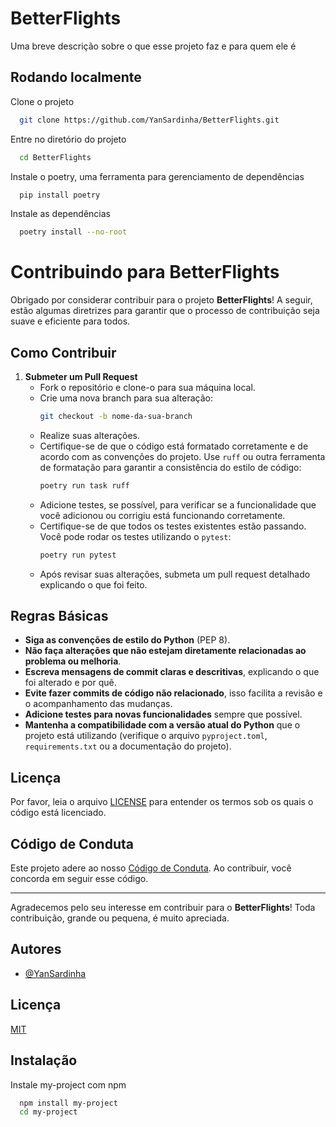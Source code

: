 # BetterFlights

Uma breve descrição sobre o que esse projeto faz e para quem ele é


## Rodando localmente

Clone o projeto

```bash
  git clone https://github.com/YanSardinha/BetterFlights.git
```

Entre no diretório do projeto

```bash
  cd BetterFlights
```

Instale o poetry, uma ferramenta para gerenciamento de dependências

```bash
  pip install poetry
```

Instale as dependências

```bash
  poetry install --no-root
```

# Contribuindo para BetterFlights

Obrigado por considerar contribuir para o projeto **BetterFlights**! A seguir, estão algumas diretrizes para garantir que o processo de contribuição seja suave e eficiente para todos.

## Como Contribuir

1. **Submeter um Pull Request**
   - Fork o repositório e clone-o para sua máquina local.
   - Crie uma nova branch para sua alteração: 
     ```bash
     git checkout -b nome-da-sua-branch
     ```
   - Realize suas alterações.
   - Certifique-se de que o código está formatado corretamente e de acordo com as convenções do projeto. Use `ruff` ou outra ferramenta de formatação para garantir a consistência do estilo de código:
     ```bash
     poetry run task ruff
     ```
   - Adicione testes, se possível, para verificar se a funcionalidade que você adicionou ou corrigiu está funcionando corretamente.
   - Certifique-se de que todos os testes existentes estão passando. Você pode rodar os testes utilizando o `pytest`:
     ```bash
     poetry run pytest
     ```
   - Após revisar suas alterações, submeta um pull request detalhado explicando o que foi feito.

## Regras Básicas

- **Siga as convenções de estilo do Python** (PEP 8).
- **Não faça alterações que não estejam diretamente relacionadas ao problema ou melhoria**.
- **Escreva mensagens de commit claras e descritivas**, explicando o que foi alterado e por quê.
- **Evite fazer commits de código não relacionado**, isso facilita a revisão e o acompanhamento das mudanças.
- **Adicione testes para novas funcionalidades** sempre que possível.
- **Mantenha a compatibilidade com a versão atual do Python** que o projeto está utilizando (verifique o arquivo `pyproject.toml`, `requirements.txt` ou a documentação do projeto).
  
## Licença

Por favor, leia o arquivo [LICENSE](LICENSE) para entender os termos sob os quais o código está licenciado.

## Código de Conduta

Este projeto adere ao nosso [Código de Conduta](CODE_OF_CONDUCT.md). Ao contribuir, você concorda em seguir esse código.

---

Agradecemos pelo seu interesse em contribuir para o **BetterFlights**! Toda contribuição, grande ou pequena, é muito apreciada.

## Autores

- [@YanSardinha](https://www.github.com/yansardinha)


## Licença

[MIT](https://choosealicense.com/licenses/mit/)


## Instalação

Instale my-project com npm

```bash
  npm install my-project
  cd my-project
```
    